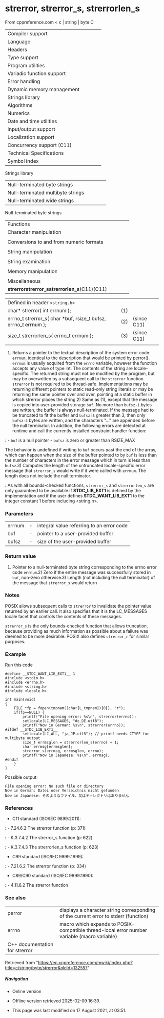 # strerror, strerror_s, strerrorlen_s

From cppreference.com
< c‎ | string‎ | byte
 C

|  |  |  |  |  |
| --- | --- | --- | --- | --- |
| Compiler support | | | | |
| Language | | | | |
| Headers | | | | |
| Type support | | | | |
| Program utilities | | | | |
| Variadic function support | | | | |
| Error handling | | | | |
| Dynamic memory management | | | | |
| Strings library | | | | |
| Algorithms | | | | |
| Numerics | | | | |
| Date and time utilities | | | | |
| Input/output support | | | | |
| Localization support | | | | |
| Concurrency support (C11) | | | | |
| Technical Specifications | | | | |
| Symbol index | | | | |

 Strings library

|  |  |  |  |  |
| --- | --- | --- | --- | --- |
| Null-terminated byte strings | | | | |
| Null-terminated multibyte strings | | | | |
| Null-terminated wide strings | | | | |

 Null-terminated byte strings

|  |  |  |  |  |
| --- | --- | --- | --- | --- |
| Functions | | | | |
| Character manipulation | | | | |
| |  |  |  |  |  | | --- | --- | --- | --- | --- | | isalnum | | | | | | isalpha | | | | | | islower | | | | | | isupper | | | | | | isdigit | | | | | | isxdigit | | | | | | isblank(C99) | | | | | | |  |  |  |  |  | | --- | --- | --- | --- | --- | | iscntrl | | | | | | isgraph | | | | | | isspace | | | | | | isprint | | | | | | ispunct | | | | | | tolower | | | | | | toupper | | | | | |
| Conversions to and from numeric formats | | | | |
| |  |  |  |  |  | | --- | --- | --- | --- | --- | | atoiatolatoll(C99) | | | | | | atof | | | | | | strtolstrtoll(C99) | | | | | | strtoulstrtoull(C99) | | | | | | |  |  |  |  |  | | --- | --- | --- | --- | --- | | strtoimaxstrtoumax(C99)(C99) | | | | | | strtofstrtodstrtold(C99)(C99) | | | | | | strfromfstrfromdstrfroml(C23)(C23)(C23) | | | | | |
| String manipulation | | | | |
| |  |  |  |  |  | | --- | --- | --- | --- | --- | | strcpystrcpy_s(C11) | | | | | | strncpystrncpy_s(C11) | | | | | | strcatstrcat_s(C11) | | | | | | |  |  |  |  |  | | --- | --- | --- | --- | --- | | strncatstrncat_s(C11) | | | | | | strxfrm | | | | | | strdup(C23) | | | | | | strndup(C23) | | | | | |  | | | | | |
| String examination | | | | |
| |  |  |  |  |  | | --- | --- | --- | --- | --- | | strlenstrnlen_s(C11) | | | | | | strcmp | | | | | | strncmp | | | | | | strcoll | | | | | | strchr | | | | | | strrchr | | | | | | |  |  |  |  |  | | --- | --- | --- | --- | --- | | strspn | | | | | | strcspn | | | | | | strpbrk | | | | | | strstr | | | | | | strtokstrtok_s(C11) | | | | | |  | | | | | |
| Memory manipulation | | | | |
| |  |  |  |  |  | | --- | --- | --- | --- | --- | | memchr | | | | | | memcmp | | | | | | memsetmemset_explicitmemset_s(C23)(C11) | | | | | | |  |  |  |  |  | | --- | --- | --- | --- | --- | | memcpymemcpy_s(C11) | | | | | | memmovememmove_s(C11) | | | | | | memccpy(C23) | | | | | |
| Miscellaneous | | | | |
| ****strerrorstrerror_sstrerrorlen_s****(C11)(C11) | | | | |

|  |  |  |
| --- | --- | --- |
| Defined in header `<string.h>` |  |  |
| char\* strerror( int errnum ); | (1) |  |
| errno_t strerror_s( char \*buf, rsize_t bufsz, errno_t errnum ); | (2) | (since C11) |
| size_t strerrorlen_s( errno_t errnum ); | (3) | (since C11) |
|  |  |  |

1) Returns a pointer to the textual description of the system error code `errnum`, identical to the description that would be printed by perror(). `errnum` is usually acquired from the `errno` variable, however the function accepts any value of type int. The contents of the string are locale-specific. The returned string must not be modified by the program, but may be overwritten by a subsequent call to the `strerror` function. `strerror` is not required to be thread-safe. Implementations may be returning different pointers to static read-only string literals or may be returning the same pointer over and over, pointing at a static buffer in which strerror places the string.2) Same as (1), except that the message is copied into user-provided storage `buf`. No more than `bufsz-1` bytes are written, the buffer is always null-terminated. If the message had to be truncated to fit the buffer and `bufsz` is greater than 3, then only `bufsz-4` bytes are written, and the characters "..." are appended before the null terminator. In addition, the following errors are detected at runtime and call the currently installed constraint handler function:

:   - `buf` is a null pointer
    - `bufsz` is zero or greater than RSIZE_MAX

 The behavior is undefined if writing to `buf` occurs past the end of the array, which can happen when the size of the buffer pointed to by `buf` is less than the number of characters in the error message which in turn is less than `bufsz`.3) Computes the length of the untruncated locale-specific error message that `strerror_s` would write if it were called with `errnum`. The length does not include the null terminator.

:   As with all bounds-checked functions, `strerror_s` and `strerrorlen_s` are only guaranteed to be available if __STDC_LIB_EXT1__ is defined by the implementation and if the user defines __STDC_WANT_LIB_EXT1__ to the integer constant 1 before including <string.h>.

### Parameters

|  |  |  |
| --- | --- | --- |
| errnum | - | integral value referring to an error code |
| buf | - | pointer to a user-provided buffer |
| bufsz | - | size of the user-provided buffer |

### Return value

1) Pointer to a null-terminated byte string corresponding to the errno error code `errnum`.2) Zero if the entire message was successfully stored in `buf`, non-zero otherwise.3) Length (not including the null terminator) of the message that `strerror_s` would return

### Notes

POSIX allows subsequent calls to `strerror` to invalidate the pointer value returned by an earlier call. It also specifies that it is the LC_MESSAGES locale facet that controls the contents of these messages.

`strerror_s` is the only bounds-checked function that allows truncation, because providing as much information as possible about a failure was deemed to be more desirable. POSIX also defines `strerror_r` for similar purposes.

### Example

Run this code

```
#define __STDC_WANT_LIB_EXT1__ 1
#include <stdio.h>
#include <errno.h>
#include <string.h>
#include <locale.h>
 
int main(void)
{
    FILE *fp = fopen(tmpnam((char[L_tmpnam]){0}), "r");
    if(fp==NULL) {
        printf("File opening error: %s\n", strerror(errno));
        setlocale(LC_MESSAGES, "de_DE.utf8");
        printf("Now in German: %s\n", strerror(errno));
#ifdef __STDC_LIB_EXT1__
        setlocale(LC_ALL, "ja_JP.utf8"); // printf needs CTYPE for multibyte output
        size_t errmsglen = strerrorlen_s(errno) + 1;
        char errmsg[errmsglen]; 
        strerror_s(errmsg, errmsglen, errno);
        printf("Now in Japanese: %s\n", errmsg);
#endif
    }
}

```

Possible output:

```
File opening error: No such file or directory
Now in German: Datei oder Verzeichnis nicht gefunden
Now in Japanese: そのようなファイル、又はディレクトリはありません

```

### References

- C11 standard (ISO/IEC 9899:2011):

:   - 7.24.6.2 The strerror function (p: 371)

:   - K.3.7.4.2 The strerror_s function (p: 622)

:   - K.3.7.4.3 The strerrorlen_s function (p: 623)

- C99 standard (ISO/IEC 9899:1999):

:   - 7.21.6.2 The strerror function (p: 334)

- C89/C90 standard (ISO/IEC 9899:1990):

:   - 4.11.6.2 The strerror function

### See also

|  |  |
| --- | --- |
| perror | displays a character string corresponding of the current error to stderr   (function) |
| errno | macro which expands to POSIX-compatible thread-local error number variable (macro variable) |
| C++ documentation for strerror | |

Retrieved from "<https://en.cppreference.com/mwiki/index.php?title=c/string/byte/strerror&oldid=132557>"

##### Navigation

- Online version
- Offline version retrieved 2025-02-09 16:39.

- This page was last modified on 17 August 2021, at 03:51.